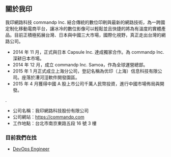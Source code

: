 ## 關於我印

我印網路科技 commandp Inc. 結合傳統的數位印刷與最新的網路技術，為一跨國定制化移動電商平台，讓冰冷的數位影像可以輕鬆並且快捷的將為有溫度的實體產品。目前正積極拓展台灣、日本與中國三大市場，國際化視野，真正走出台灣的網路公司。

- 2014 年 11 月，正式與日本 Capsule Inc. 達成獨家合作。為 commandp Inc. 深耕日本市場。
- 2014 年 12 月，成立 commandp Inc. Samoa，作為全球運營總部。
- 2015 年 1 月正式成立上海分公司，登記名稱為优印（上海）信息科技有限公司。座落於漕河涇軟件開發園區。
- 2015 年 4 月獲得中國 A 股上市公司千萬人民幣投資，進行中國市場佈局與開發。

.

- 公司名稱：我印網路科技股份有限公司
- 公司網站：https://commandp.com
- 工作地點：台北市南京東路五段 16 號 3 樓

### 目前我們在找
  - [DevOps Engineer](https://github.com/commandp/jobs/issues/1)

